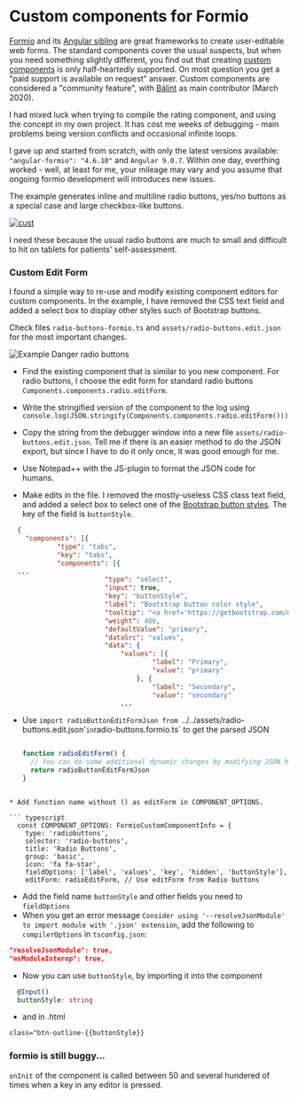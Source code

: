 # Custom components for Formio

[Formio](https://github.com/formio/formio) and its [Angular sibling](https://github.com/formio/angular-formio) are great frameworks to create user-editable web forms. The standard components cover the usual suspects, but when you need something slightly different, you find out that creating [custom components](https://github.com/formio/angular-formio/wiki/Custom-Components-with-Angular-Elements) is only half-heartedly supported. On most question you get a "paid support is available on request" answer. Custom components are considered  a "community feature", with [Bálint](https://github.com/merobal) as main contributor (March 2020). 

I had mixed luck when trying to compile the rating component, and using the concept in my own project. It has cost me weeks of debugging - main problems being version conflicts and occasional infinite loops.

I gave up and started from scratch, with only the latest versions available: `"angular-formio": "4.6.10"` and `Angular 9.0.7`. Within one day, everthing worked - well, at least for me, your mileage may vary and you assume that ongoing formio development will introduces new issues.

The example generates inline and multiline radio buttons, yes/no buttons as a special case and large checkbox-like buttons.

<a href="https://ibb.co/s9jCDhT"><img src="https://i.ibb.co/v41hrbN/cust.png" alt="cust" border="0"></a>

I need these because the usual radio buttons are much to small and difficult to hit on tablets for patients' self-assessment.

### Custom Edit Form

I found a simple way to re-use and modify existing component editors for custom components.  In the example, I have removed the CSS text field and added a select box to display other styles such  of Bootstrap buttons.

Check files `radio-buttons-formio.ts` and `assets/radio-buttons.edit.json` for the most important changes.  

![Example Danger radio buttons](https://i.ibb.co/pzNfbG5/RedRadio.png)

* Find the existing component that is similar to you new component. For radio buttons, I choose the edit form for standard radio buttons `Components.components.radio.editForm`.

* Write the stringified version of the component to the log using `console.log(JSON.stringify(Components.components.radio.editForm()))`

* Copy the string from the debugger window into a new file `assets/radio-buttons.edit.json`.  Tell me if there is an easier method to do the JSON export, but since I have to do it only once, it was good enough for me.

* Use Notepad++ with the JS-plugin to format the JSON code for humans.

* Make edits in the file. I removed the mostly-useless CSS class text field, and added a select box to select one of the [Bootstrap button styles](https://getbootstrap.com/docs/4.0/components/buttons/). The key of the field is `buttonStyle`.

```json
  {
  	"components": [{
  			"type": "tabs",
  			"key": "tabs",
  			"components": [{
  ...
  						"type": "select",
  						"input": true,
  						"key": "buttonStyle",
  						"label": "Bootstrap button color style",
  						"tooltip": "<a href='https://getbootstrap.com/docs/4.0/components/buttons/'>Button style</a>",
  						"weight": 400,
  						"defaultValue": "primary",
  						"dataSrc": "values",
  						"data": {
  							"values": [{
  									"label": "Primary",
  									"value": "primary"
  								}, {
  									"label": "Secondary",
  									"value": "secondary"
  							...
```
* Use `import radioButtonEditFormJson from `../../assets/radio-buttons.edit.json'` in `radio-buttons.formio.ts` to get the parsed JSON

  ```typescript
  
  function radioEditForm() {
    // You can do some additional dynamic changes by modifying JSON here
    return radioButtonEditFormJson
  }
  ```
```

* Add function name without () as editForm in COMPONENT_OPTIONS.

​``` typescript
  const COMPONENT_OPTIONS: FormioCustomComponentInfo = {
    type: 'radiobuttons', 
    selector: 'radio-buttons', 
    title: 'Radio Buttons', 
    group: 'basic', 
    icon: 'fa fa-star', 
    fieldOptions: ['label', 'values', 'key', 'hidden', 'buttonStyle'],
    editForm: radioEditForm, // Use editForm from Radio buttons
```

* Add the field name `buttonStyle` and other fields you need to `fieldOptions`
* When you get an error message `Consider using '--resolveJsonModule' to import module with '.json' extension`, add the following to `compilerOptions` in `tsconfig.json`:

```json
"resolveJsonModule": true,
"esModuleInterop": true,
```
* Now you can use `buttonStyle`, by importing it into the component
```typescript
  @Input()
  buttonStyle: string
```
* and in .html

```html
class="btn-outline-{{buttonStyle}}
```

### formio is still buggy...

`onInit` of the component is called between 50 and several hundered of times when a key in any editor is pressed. 


```

```